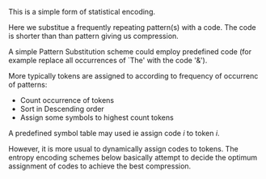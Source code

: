 This is a simple form of statistical encoding.

Here we substitue a frequently repeating pattern(s) with a code. The code is shorter than than pattern giving us compression.

A simple Pattern Substitution scheme could employ predefined code (for example replace all occurrences of `The' with the code '&').

More typically tokens are assigned to according to frequency of occurrenc of patterns:

-   Count occurrence of tokens
-   Sort in Descending order
-   Assign some symbols to highest count tokens

A predefined symbol table may used ie assign code _i_ to token _i_.

However, it is more usual to dynamically assign codes to tokens. The entropy encoding schemes below basically attempt to decide the optimum assignment of codes to achieve the best compression.